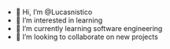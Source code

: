 - 👋 Hi, I’m @Lucasnistico
- 👀 I’m interested in learning
- 🌱 I’m currently learning software engineering
- 💞️ I’m looking to collaborate on new projects 

<!---
Lucasnistico/Lucasnistico is a ✨ special ✨ repository because its `README.md` (this file) appears on your GitHub profile.
You can click the Preview link to take a look at your changes.
--->
